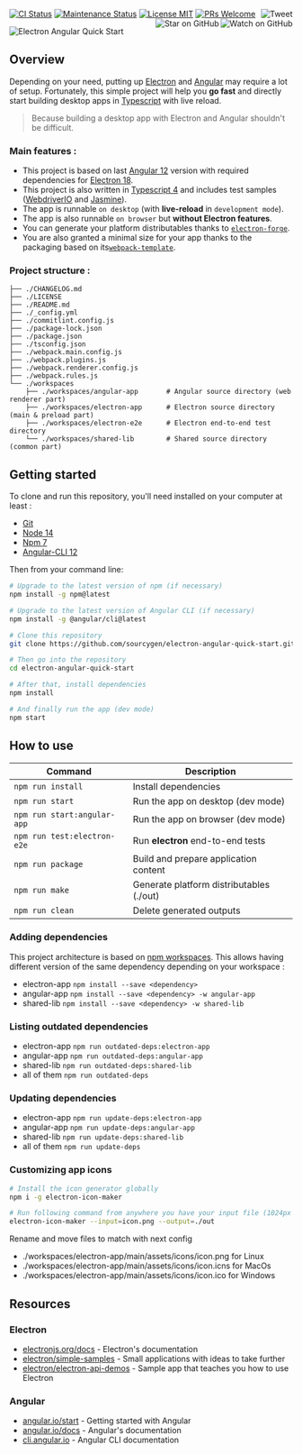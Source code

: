 <a href="https://github.com/sourcygen/electron-angular-quick-start/actions"><img src="https://github.com/sourcygen/electron-angular-quick-start/workflows/CI/badge.svg?branch=master" alt="CI Status"/></a>
<a href="https://gitHub.com/sourcygen/electron-angular-quick-start/graphs/commit-activity"><img src="https://img.shields.io/badge/maintained-yes-brightgreen.svg" alt="Maintenance Status"/></a>
<a href="https://github.com/sourcygen/electron-angular-quick-start/blob/master/LICENSE"><img src="https://img.shields.io/badge/license-MIT-brightgreen.svg" alt="License MIT"></a>
<a href="http://makeapullrequest.com"><img src="https://img.shields.io/badge/PRs-welcome-brightgreen.svg" alt="PRs Welcome"></a>
<a href="https://twitter.com/share?text=Build%20cross%20platform%20desktop%20app%20with%20Electron%20and%20Angular%20%F0%9F%9A%80&url=https://github.com/sourcygen/electron-angular-quick-start"><img src="https://img.shields.io/twitter/url/https/github.com/sourcygen/electron-angular-quick-start.svg?style=social" alt="Tweet" align="right"></a>
<a href="https://github.com/sourcygen/electron-angular-quick-start/watchers"><img src="https://img.shields.io/github/watchers/sourcygen/electron-angular-quick-start.svg?style=social" alt="Watch on GitHub" align="right"></a>
<a href="https://github.com/sourcygen/electron-angular-quick-start/stargazers"><img src="https://img.shields.io/github/stars/sourcygen/electron-angular-quick-start.svg?style=social" alt="Star on GitHub" align="right"></a>

![Electron Angular Quick Start](https://repository-images.githubusercontent.com/256546297/5eb5eb80-8ad1-11ea-87e4-a93b57e7590d)

## Overview

Depending on your need, putting up [Electron](https://www.electronjs.org/) and [Angular](https://angular.io/) may require a lot of setup. Fortunately, this simple project will help you **go fast** and directly start building desktop apps in [Typescript](https://www.typescriptlang.org/) with live reload.

> Because building a desktop app with Electron and Angular shouldn't be difficult.

### Main features :

- This project is based on last [Angular 12](https://angular.io/) version with required dependencies for [Electron 18](https://www.electronjs.org/).
- This project is also written in [Typescript 4](https://www.typescriptlang.org/) and includes test samples ([WebdriverIO](https://webdriver.io/) and [Jasmine](https://jasmine.github.io/)).
- The app is runnable `on desktop` (with **live-reload** in `development mode`).
- The app is also runnable `on browser` but **without Electron features**.
- You can generate your platform distributables thanks to [`electron-forge`](https://www.electronforge.io/).
- You are also granted a minimal size for your app thanks to the packaging based on its[`webpack-template`](https://www.electronforge.io/templates/typescript-+-webpack-template).

### Project structure :

```
├── ./CHANGELOG.md
├── ./LICENSE
├── ./README.md
├── ./_config.yml
├── ./commitlint.config.js
├── ./package-lock.json
├── ./package.json
├── ./tsconfig.json
├── ./webpack.main.config.js
├── ./webpack.plugins.js
├── ./webpack.renderer.config.js
├── ./webpack.rules.js
└── ./workspaces
    ├── ./workspaces/angular-app       # Angular source directory (web renderer part)
    ├── ./workspaces/electron-app      # Electron source directory (main & preload part)
    ├── ./workspaces/electron-e2e      # Electron end-to-end test directory
    └── ./workspaces/shared-lib        # Shared source directory (common part)
```

## Getting started

To clone and run this repository, you'll need installed on your computer at least :

- [Git](https://git-scm.com)
- [Node 14](https://nodejs.org/en/download/)
- [Npm 7](https://docs.npmjs.com/about-npm)
- [Angular-CLI 12](https://angular.io/cli)

Then from your command line:

```bash
# Upgrade to the latest version of npm (if necessary)
npm install -g npm@latest

# Upgrade to the latest version of Angular CLI (if necessary)
npm install -g @angular/cli@latest

# Clone this repository
git clone https://github.com/sourcygen/electron-angular-quick-start.git

# Then go into the repository
cd electron-angular-quick-start

# After that, install dependencies
npm install

# And finally run the app (dev mode)
npm start
```

## How to use

| Command                     | Description                              |
| --------------------------- | ---------------------------------------- |
| `npm run install`           | Install dependencies                     |
| `npm run start`             | Run the app on desktop (dev mode)        |
| `npm run start:angular-app` | Run the app on browser (dev mode)        |
| `npm run test:electron-e2e` | Run **electron** end-to-end tests        |
| `npm run package`           | Build and prepare application content    |
| `npm run make`              | Generate platform distributables (./out) |
| `npm run clean`             | Delete generated outputs                 |

### Adding dependencies

This project architecture is based on [npm workspaces](https://docs.npmjs.com/cli/v7/using-npm/workspaces). This allows having different version of the same dependency depending on your workspace :

- electron-app
  `npm install --save <dependency>`
- angular-app
  `npm install --save <dependency> -w angular-app`
- shared-lib
  `npm install --save <dependency> -w shared-lib`

### Listing outdated dependencies

- electron-app
  `npm run outdated-deps:electron-app`
- angular-app
  `npm run outdated-deps:angular-app`
- shared-lib
  `npm run outdated-deps:shared-lib`
- all of them
  `npm run outdated-deps`

### Updating dependencies

- electron-app
  `npm run update-deps:electron-app`
- angular-app
  `npm run update-deps:angular-app`
- shared-lib
  `npm run update-deps:shared-lib`
- all of them
  `npm run update-deps`

### Customizing app icons

```bash
# Install the icon generator globally
npm i -g electron-icon-maker

# Run following command from anywhere you have your input file (1024px at least) to generate platforms icons
electron-icon-maker --input=icon.png --output=./out
```

Rename and move files to match with next config

- ./workspaces/electron-app/main/assets/icons/icon.png for Linux
- ./workspaces/electron-app/main/assets/icons/icon.icns for MacOs
- ./workspaces/electron-app/main/assets/icons/icon.ico for Windows

## Resources

### Electron

- [electronjs.org/docs](https://electronjs.org/docs) - Electron's documentation
- [electron/simple-samples](https://github.com/electron/simple-samples) - Small applications with ideas to take further
- [electron/electron-api-demos](https://github.com/electron/electron-api-demos) - Sample app that teaches you how to use Electron

### Angular

- [angular.io/start](https://angular.io/start) - Getting started with Angular
- [angular.io/docs](https://angular.io/docs) - Angular's documentation
- [cli.angular.io](https://cli.angular.io/) - Angular CLI documentation
